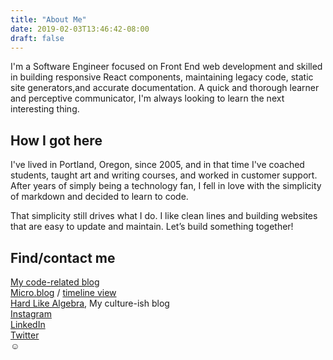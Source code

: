 ```yaml
---
title: "About Me"
date: 2019-02-03T13:46:42-08:00
draft: false
---
```


I'm a Software Engineer focused on Front End web development and skilled in building responsive React components, maintaining legacy code, static site generators,and accurate documentation. A quick and thorough learner and perceptive communicator, I'm always looking to learn the next interesting thing. 
## How I got here

I've lived in Portland, Oregon, since 2005, and in that time I've coached students, taught art and writing courses, and worked in customer support. After years of simply being a technology fan, I fell in love with the simplicity of markdown and decided to learn to code.

That simplicity still drives what I do. I like clean lines and building websites that are easy to update and maintain. Let’s build something together!

## Find/contact me

[My code-related blog][jwithy]  
[Micro.blog][micro] / [timeline view][time]  
[Hard Like Algebra][hla], My culture-ish blog  
[Instagram][insta]  
[LinkedIn][linked]  
[Twitter][twitter]  
☺️

[hla]: http://hardlikealgebra.com
[insta]: https://instagram.com/jwithy
[jwithy]: https://www.jwithy.com
[linked]: https://www.linkedin.com/in/jamesrwithington/
[micro]: https://jw.micro.blog
[time]: https://micro.blog/jw
[twitter]: https://twitter.com/jwithy